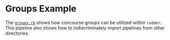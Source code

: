 # Groups Example

The [`groups.rb`](./groups.rb) shows how concourse groups can be utilized
within `rudder`. This pipeline also shows how to indiscriminately import
pipelines from other directories.
